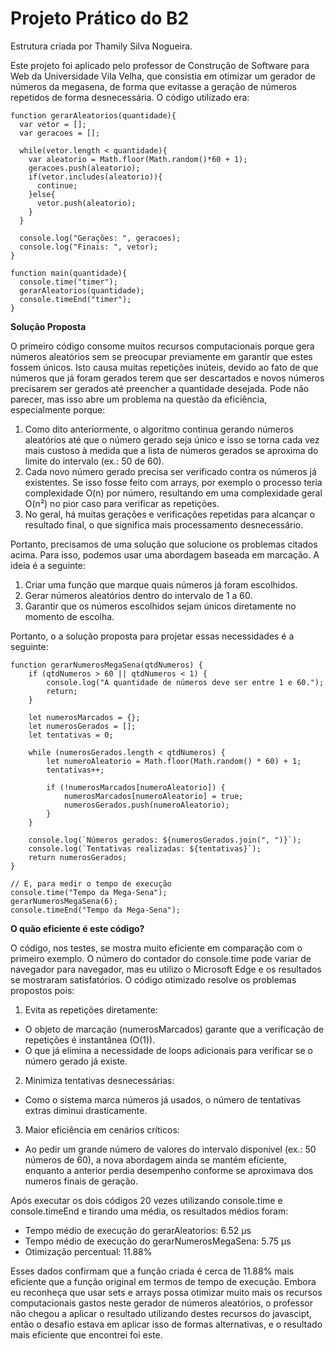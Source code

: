 # Projeto Prático do B2

Estrutura criada por Thamily Silva Nogueira. 

Este projeto foi aplicado pelo professor de Construção de Software para Web da Universidade Vila Velha, que consistia em otimizar um gerador de números da megasena, de forma que evitasse a geração de números repetidos de forma desnecessária. 
O código utilizado era: 

```
function gerarAleatorios(quantidade){
  var vetor = [];
  var geracoes = [];

  while(vetor.length < quantidade){
    var aleatorio = Math.floor(Math.random()*60 + 1);
    geracoes.push(aleatorio);
    if(vetor.includes(aleatorio)){
      continue;
    }else{
      vetor.push(aleatorio);
    }
  }

  console.log("Gerações: ", geracoes);
  console.log("Finais: ", vetor);
}

function main(quantidade){
  console.time("timer");
  gerarAleatorios(quantidade);
  console.timeEnd("timer");
}

```


**Solução Proposta**

O primeiro código consome muitos recursos computacionais porque gera números aleatórios sem se preocupar previamente em garantir que estes fossem únicos. Isto causa muitas repetições inúteis, devido ao fato de que números que já foram gerados terem que ser descartados e novos números precisarem ser gerados até preencher a quantidade desejada. Pode não parecer, mas isso abre um problema na questão da eficiência, especialmente porque:

1. Como dito anteriormente, o algoritmo continua gerando números aleatórios até que o número gerado seja único e isso se torna cada vez mais custoso à medida que a lista de números gerados se aproxima do limite do intervalo (ex.: 50 de 60).
2. Cada novo número gerado precisa ser verificado contra os números já existentes. Se isso fosse feito com arrays, por exemplo o processo teria complexidade O(n) por número, resultando em uma complexidade geral O(n²) no pior caso para verificar as repetições.
3. No geral, há muitas gerações e verificações repetidas para alcançar o resultado final, o que significa mais processamento desnecessário.

Portanto, precisamos de uma solução que solucione os problemas citados acima. Para isso, podemos usar uma abordagem baseada em marcação. A ideia é a seguinte:
1. Criar uma função que marque quais números já foram escolhidos.
2. Gerar números aleatórios dentro do intervalo de 1 a 60.
3. Garantir que os números escolhidos sejam únicos diretamente no momento de escolha.
   
Portanto, o a solução proposta para projetar essas necessidades é a seguinte: 
```
function gerarNumerosMegaSena(qtdNumeros) {
    if (qtdNumeros > 60 || qtdNumeros < 1) {
        console.log("A quantidade de números deve ser entre 1 e 60.");
        return;
    }

    let numerosMarcados = {};
    let numerosGerados = [];
    let tentativas = 0;

    while (numerosGerados.length < qtdNumeros) {
        let numeroAleatorio = Math.floor(Math.random() * 60) + 1;
        tentativas++;

        if (!numerosMarcados[numeroAleatorio]) {
            numerosMarcados[numeroAleatorio] = true;
            numerosGerados.push(numeroAleatorio);
        }
    }

    console.log(`Números gerados: ${numerosGerados.join(", ")}`);
    console.log(`Tentativas realizadas: ${tentativas}`);
    return numerosGerados;
}

// E, para medir o tempo de execução
console.time("Tempo da Mega-Sena");
gerarNumerosMegaSena(6);
console.timeEnd("Tempo da Mega-Sena");
```


**O quão eficiente é este código?**

O código, nos testes, se mostra muito eficiente em comparação com o primeiro exemplo. O número do contador do console.time pode variar de navegador para navegador, mas eu utilizo o Microsoft Edge e os resultados se mostraram satisfatórios. O código otimizado resolve os problemas propostos pois:

1. Evita as repetições diretamente:
- O objeto de marcação (numerosMarcados) garante que a verificação de repetições é instantânea (O(1)).
- O que já elimina a necessidade de loops adicionais para verificar se o número gerado já existe.
  
2. Minimiza tentativas desnecessárias:
- Como o sistema marca números já usados, o número de tentativas extras diminui drasticamente.
  
3. Maior eficiência em cenários críticos:
- Ao pedir um grande número de valores do intervalo disponível (ex.: 50 números de 60), a nova abordagem ainda se mantém eficiente, enquanto a anterior perdia desempenho conforme se aproximava dos numeros finais de geração.

Após executar os dois códigos 20 vezes utilizando console.time e console.timeEnd e tirando uma média, os resultados médios foram:

- Tempo médio de execução do gerarAleatorios: 6.52 µs
- Tempo médio de execução do gerarNumerosMegaSena: 5.75 µs
- Otimização percentual: 11.88%

Esses dados confirmam que a função criada é cerca de 11.88% mais eficiente que a função original em termos de tempo de execução. Embora eu reconheça que usar sets e arrays possa otimizar muito mais os recursos computacionais gastos neste gerador de números aleatórios, o professor não chegou a aplicar o resultado utilizando destes recursos do javascipt, então o desafio estava em aplicar isso de formas alternativas, e o resultado mais eficiente que encontrei foi este.
